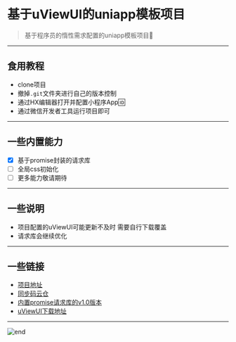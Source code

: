 
# **基于uViewUI的uniapp模板项目**
>基于程序员的惰性需求配置的uniapp模板项目🤪  

------
## **食用教程**
- clone项目
- 撤掉`.git`文件夹进行自己的版本控制
- 通过HX编辑器打开并配置小程序App🆔
- 通过微信开发者工具运行项目即可

------
## **一些内置能力**
- [X] 基于promise封装的请求库
- [ ] 全局css初始化
- [ ] 更多能力敬请期待

------
## **一些说明**
- 项目配置的uViewUI可能更新不及时 需要自行下载覆盖
- 请求库会继续优化

------
## **一些链接**
- [项目地址](https://github.com/techpang666/uni_template)
- [同步码云仓](https://gitee.com/techpang/uni_template)
- [内置promise请求库的v1.0版本](#)
- [uViewUI下载地址](https://gitee.com/xuqu/uView)

------
![end](https://gitee.com/techpang/img_emoji_libs/raw/master/img_bed/markdown_images/end.jpg '富婆加我吧不想努力了')
